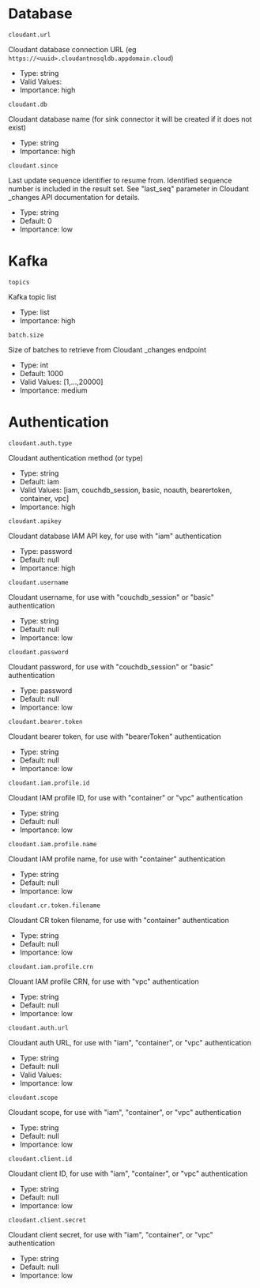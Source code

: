 # Database

``cloudant.url``

Cloudant database connection URL (eg `https://<uuid>.cloudantnosqldb.appdomain.cloud`)

* Type: string
* Valid Values: <any URL>
* Importance: high

``cloudant.db``

Cloudant database name (for sink connector it will be created if it does not exist)

* Type: string
* Importance: high

``cloudant.since``

Last update sequence identifier to resume from. Identified sequence number is included in the result set. See "last_seq" parameter in Cloudant _changes API documentation for details.

* Type: string
* Default: 0
* Importance: low

# Kafka

``topics``

Kafka topic list

* Type: list
* Importance: high

``batch.size``

Size of batches to retrieve from Cloudant _changes endpoint

* Type: int
* Default: 1000
* Valid Values: [1,...,20000]
* Importance: medium

# Authentication

``cloudant.auth.type``

Cloudant authentication method (or type)

* Type: string
* Default: iam
* Valid Values: [iam, couchdb_session, basic, noauth, bearertoken, container, vpc]
* Importance: high

``cloudant.apikey``

Cloudant database IAM API key, for use with "iam" authentication

* Type: password
* Default: null
* Importance: high

``cloudant.username``

Cloudant username, for use with "couchdb_session" or "basic" authentication

* Type: string
* Default: null
* Importance: low

``cloudant.password``

Cloudant password, for use with "couchdb_session" or "basic" authentication

* Type: password
* Default: null
* Importance: low

``cloudant.bearer.token``

Cloudant bearer token, for use with "bearerToken" authentication

* Type: string
* Default: null
* Importance: low

``cloudant.iam.profile.id``

Cloudant IAM profile ID, for use with "container" or "vpc" authentication

* Type: string
* Default: null
* Importance: low

``cloudant.iam.profile.name``

Cloudant IAM profile name, for use with "container" authentication

* Type: string
* Default: null
* Importance: low

``cloudant.cr.token.filename``

Cloudant CR token filename, for use with "container" authentication

* Type: string
* Default: null
* Importance: low

``cloudant.iam.profile.crn``

Clouant IAM profile CRN, for use with "vpc" authentication

* Type: string
* Default: null
* Importance: low

``cloudant.auth.url``

Cloudant auth URL, for use with "iam", "container", or "vpc" authentication

* Type: string
* Default: null
* Valid Values: <any URL>
* Importance: low

``cloudant.scope``

Cloudant scope, for use with "iam", "container", or "vpc" authentication

* Type: string
* Default: null
* Importance: low

``cloudant.client.id``

Cloudant client ID, for use with "iam", "container", or "vpc" authentication

* Type: string
* Default: null
* Importance: low

``cloudant.client.secret``

Cloudant client secret, for use with "iam", "container", or "vpc" authentication

* Type: string
* Default: null
* Importance: low
